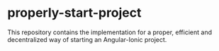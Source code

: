 # properly-start-project
This repository contains the implementation for a proper, efficient and decentralized way of starting an Angular-Ionic project.
